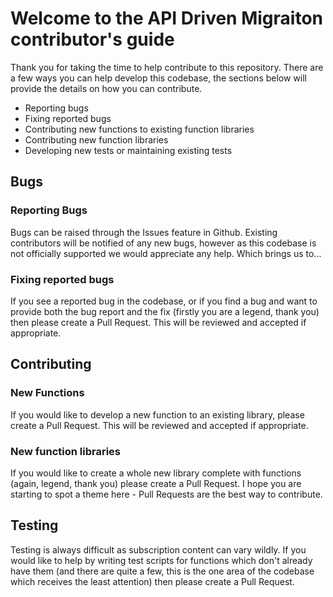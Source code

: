 # Welcome to the API Driven Migraiton contributor's guide

Thank you for taking the time to help contribute to this repository.  There are a few ways you can help develop this codebase, the sections below will provide the details on how you can contribute.

* Reporting bugs
* Fixing reported bugs
* Contributing new functions to existing function libraries
* Contributing new function libraries
* Developing new tests or maintaining existing tests

## Bugs

### Reporting Bugs
Bugs can be raised through the Issues feature in Github.  Existing contributors will be notified of any new bugs, however as this codebase is not officially supported we would appreciate any help.  Which brings us to...

### Fixing reported bugs
If you see a reported bug in the codebase, or if you find a bug and want to provide both the bug report and the fix (firstly you are a legend, thank you) then please create a Pull Request.  This will be reviewed and accepted if appropriate.

## Contributing

### New Functions
If you would like to develop a new function to an existing library, please create a Pull Request.  This will be reviewed and accepted if appropriate.

### New function libraries
If you would like to create a whole new library complete with functions (again, legend, thank you) please create a Pull Request.  I hope you are starting to spot a theme here - Pull Requests are the best way to contribute.

## Testing

Testing is always difficult as subscription content can vary wildly.  If you would like to help by writing test scripts for functions which don't already have them (and there are quite a few, this is the one area of the codebase which receives the least attention) then please create a Pull Request.
